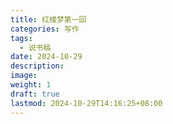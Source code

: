 ```yaml
---
title: 红楼梦第一回
categories: 写作
tags:
  - 说书稿
date: 2024-10-29
description: 
image: 
weight: 1
draft: true
lastmod: 2024-10-29T14:16:25+08:00
---
```




